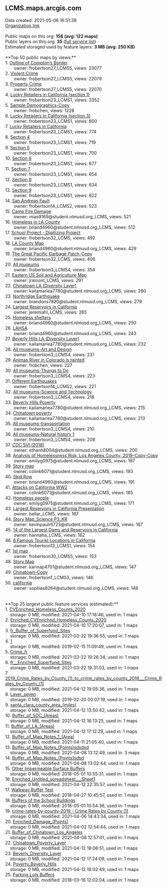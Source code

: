 <h2>LCMS.maps.arcgis.com</h2> Data created: 2021-05-06 16:51:38 <br /><a target='new' href='https://LCMS.maps.arcgis.com'>Organization link</a><br /><br />Public maps on this org: <b>158 (avg: 122 maps)</b><br />Public layers on this org: <b>35 </b>(<a target='new' href='https://services.arcgis.com/uLk3108IDcqbXf6a/ArcGIS/rest/services'>full service list</a>)<br />Estimated storaged used by feature layers: <b>3 MB (avg: 250 KB)</b><br /><br />**Top 50 public maps by views:**<br />  1. <a target='new' href='https://www.arcgis.com/home/item.html?id=3292cfec002a4240831e8d1dde7c8121'>Outline of Compton’s Border</a> <br />  &nbsp;&nbsp;&nbsp;&nbsp; &nbsp;&nbsp;owner: frobertson27_LCMS5, views: 23077<br />  2. <a target='new' href='https://www.arcgis.com/home/item.html?id=ccee0e0aa9934443ac136c70e54a04d9'>Violent Crime</a> <br />  &nbsp;&nbsp;&nbsp;&nbsp; &nbsp;&nbsp;owner: frobertson27_LCMS5, views: 22079<br />  3. <a target='new' href='https://www.arcgis.com/home/item.html?id=131e035cf0fa4fe18077e1c405d567ad'>Property Crime</a> <br />  &nbsp;&nbsp;&nbsp;&nbsp; &nbsp;&nbsp;owner: frobertson27_LCMS5, views: 22070<br />  4. <a target='new' href='https://www.arcgis.com/home/item.html?id=6f3182e6dd6b4df5b54cf393f5423186'>Lucky Retailers in California (section 1)</a> <br />  &nbsp;&nbsp;&nbsp;&nbsp; &nbsp;&nbsp;owner: frobertson23_LCMS1, views: 3352<br />  5. <a target='new' href='https://www.arcgis.com/home/item.html?id=aba749559b2543b787b3071dd2cd935f'>Sample Demographics-Copy</a> <br />  &nbsp;&nbsp;&nbsp;&nbsp; &nbsp;&nbsp;owner: frobchen, views: 1228<br />  6. <a target='new' href='https://www.arcgis.com/home/item.html?id=e36da2185faf42a5962028815bb36088'>Lucky Retailers in California (section 3)</a> <br />  &nbsp;&nbsp;&nbsp;&nbsp; &nbsp;&nbsp;owner: frobertson23_LCMS1, views: 800<br />  7. <a target='new' href='https://www.arcgis.com/home/item.html?id=61d668e1b20241e3a1d3bdbf636dab36'>Lucky Retailers in California</a> <br />  &nbsp;&nbsp;&nbsp;&nbsp; &nbsp;&nbsp;owner: frobertson23_LCMS1, views: 774<br />  8. <a target='new' href='https://www.arcgis.com/home/item.html?id=8f8f63374a744203b38e72f2e06f1579'>Section 4</a> <br />  &nbsp;&nbsp;&nbsp;&nbsp; &nbsp;&nbsp;owner: frobertson23_LCMS1, views: 719<br />  9. <a target='new' href='https://www.arcgis.com/home/item.html?id=af6f688ba7be44f496d8cebd5e3724e7'>Section 5</a> <br />  &nbsp;&nbsp;&nbsp;&nbsp; &nbsp;&nbsp;owner: frobertson23_LCMS1, views: 700<br />  10. <a target='new' href='https://www.arcgis.com/home/item.html?id=110ce56a61184f168c90c97f59968c9b'>Section 6</a> <br />  &nbsp;&nbsp;&nbsp;&nbsp; &nbsp;&nbsp;owner: frobertson23_LCMS1, views: 677<br />  11. <a target='new' href='https://www.arcgis.com/home/item.html?id=0f1befaca6a74439bf9f9114cd3179fe'>Section 7</a> <br />  &nbsp;&nbsp;&nbsp;&nbsp; &nbsp;&nbsp;owner: frobertson23_LCMS1, views: 654<br />  12. <a target='new' href='https://www.arcgis.com/home/item.html?id=5f9dae962c0f4beda5fa1ae729379916'>Section 8</a> <br />  &nbsp;&nbsp;&nbsp;&nbsp; &nbsp;&nbsp;owner: frobertson23_LCMS1, views: 634<br />  13. <a target='new' href='https://www.arcgis.com/home/item.html?id=f3cd59fd26a54c8a884f5b6a0a51906d'>Section 9</a> <br />  &nbsp;&nbsp;&nbsp;&nbsp; &nbsp;&nbsp;owner: frobertson23_LCMS1, views: 622<br />  14. <a target='new' href='https://www.arcgis.com/home/item.html?id=3a7feda4eaf848128d139b2b94e6772f'>San Andreas Fault</a> <br />  &nbsp;&nbsp;&nbsp;&nbsp; &nbsp;&nbsp;owner: frobertson14_LCMS2, views: 523<br />  15. <a target='new' href='https://www.arcgis.com/home/item.html?id=0f1c442cb13f4cc1923616a7f006ef50'>Camp Fire Damage</a> <br />  &nbsp;&nbsp;&nbsp;&nbsp; &nbsp;&nbsp;owner: mias9169@student.nlmusd.org_LCMS, views: 521<br />  16. <a target='new' href='https://www.arcgis.com/home/item.html?id=644a7c923ae8436c9d0744846a11a08f'>Homeless in LA County</a> <br />  &nbsp;&nbsp;&nbsp;&nbsp; &nbsp;&nbsp;owner: briand4960@student.nlmusd.org_LCMS, views: 512<br />  17. <a target='new' href='https://www.arcgis.com/home/item.html?id=039d6718ed39481f8e43f6f6a68cb5c8'>School Project - Digitizing Project</a> <br />  &nbsp;&nbsp;&nbsp;&nbsp; &nbsp;&nbsp;owner: frobertson32_LCMS, views: 492<br />  18. <a target='new' href='https://www.arcgis.com/home/item.html?id=6403e77976754b689ccbfdc74d89c97d'>LA County Map</a> <br />  &nbsp;&nbsp;&nbsp;&nbsp; &nbsp;&nbsp;owner: briand4960@student.nlmusd.org_LCMS, views: 429<br />  19. <a target='new' href='https://www.arcgis.com/home/item.html?id=76a2556a7f024b1cb483c59b54160d1c'>The Great Pacific Garbage Patch-Copy</a> <br />  &nbsp;&nbsp;&nbsp;&nbsp; &nbsp;&nbsp;owner: frobertson32_LCMS, views: 406<br />  20. <a target='new' href='https://www.arcgis.com/home/item.html?id=c5f3000074a2481e8f3d408d4be28265'>All museums</a> <br />  &nbsp;&nbsp;&nbsp;&nbsp; &nbsp;&nbsp;owner: frobertson3_LCMS4, views: 354<br />  21. <a target='new' href='https://www.arcgis.com/home/item.html?id=ddf68e1ac50d46f99230261d2c539ee3'>Eastern US Soil and Agriculture Map</a> <br />  &nbsp;&nbsp;&nbsp;&nbsp; &nbsp;&nbsp;owner: jramont_LCMS, views: 291<br />  22. <a target='new' href='https://www.arcgis.com/home/item.html?id=b9d7bf23377d461689d3346420a4b2b1'>Chinatown LA (Diversity Layer)</a> <br />  &nbsp;&nbsp;&nbsp;&nbsp; &nbsp;&nbsp;owner: kailamariea7780@student.nlmusd.org_LCMS, views: 290<br />  23. <a target='new' href='https://www.arcgis.com/home/item.html?id=9cf72f9304a2434cbb6ae9236ad34cde'>Northridge Earthquake</a> <br />  &nbsp;&nbsp;&nbsp;&nbsp; &nbsp;&nbsp;owner: brandons7820@student.nlmusd.org_LCMS, views: 279<br />  24. <a target='new' href='https://www.arcgis.com/home/item.html?id=01bf95ce2d2143f9975502e04578f98b'>Largest Reservoirs in California </a> <br />  &nbsp;&nbsp;&nbsp;&nbsp; &nbsp;&nbsp;owner: jeremiahl_LCMS, views: 265<br />  25. <a target='new' href='https://www.arcgis.com/home/item.html?id=881fc10ea3aa4ff994837c2362a8612f'>Homeless shelters</a> <br />  &nbsp;&nbsp;&nbsp;&nbsp; &nbsp;&nbsp;owner: briand4960@student.nlmusd.org_LCMS, views: 250<br />  26. <a target='new' href='https://www.arcgis.com/home/item.html?id=e26bfa83ab6640039f558c07cedda054'>LAHSA</a> <br />  &nbsp;&nbsp;&nbsp;&nbsp; &nbsp;&nbsp;owner: briand4960@student.nlmusd.org_LCMS, views: 243<br />  27. <a target='new' href='https://www.arcgis.com/home/item.html?id=5c350378172b421e8789348c5a81be60'>Beverly Hills LA (Diversity Layer)</a> <br />  &nbsp;&nbsp;&nbsp;&nbsp; &nbsp;&nbsp;owner: kailamariea7780@student.nlmusd.org_LCMS, views: 232<br />  28. <a target='new' href='https://www.arcgis.com/home/item.html?id=86d228f12cae48e9ac049f9bd477e15a'>All museums-Art and Design</a> <br />  &nbsp;&nbsp;&nbsp;&nbsp; &nbsp;&nbsp;owner: frobertson3_LCMS4, views: 231<br />  29. <a target='new' href='https://www.arcgis.com/home/item.html?id=b2bd34db598f44f69491b4b0fd74853f'>Animas River in Colorado is tainted</a> <br />  &nbsp;&nbsp;&nbsp;&nbsp; &nbsp;&nbsp;owner: frobchen, views: 227<br />  30. <a target='new' href='https://www.arcgis.com/home/item.html?id=1e48e4d78fd64aceab0f304459666a97'>All museums-Thungs to Do</a> <br />  &nbsp;&nbsp;&nbsp;&nbsp; &nbsp;&nbsp;owner: frobertson3_LCMS4, views: 223<br />  31. <a target='new' href='https://www.arcgis.com/home/item.html?id=194e74ef6af140c5bb73ecc1301cee0f'>Different Earthquakes</a> <br />  &nbsp;&nbsp;&nbsp;&nbsp; &nbsp;&nbsp;owner: frobertson14_LCMS2, views: 221<br />  32. <a target='new' href='https://www.arcgis.com/home/item.html?id=890ffcc85f42428a85c1821e013e2570'>All museums-Science and Technology</a> <br />  &nbsp;&nbsp;&nbsp;&nbsp; &nbsp;&nbsp;owner: frobertson3_LCMS4, views: 218<br />  33. <a target='new' href='https://www.arcgis.com/home/item.html?id=f8610af2b965484bad617fef8ba32ddb'>Beverly Hills Poverty</a> <br />  &nbsp;&nbsp;&nbsp;&nbsp; &nbsp;&nbsp;owner: kailamariea7780@student.nlmusd.org_LCMS, views: 215<br />  34. <a target='new' href='https://www.arcgis.com/home/item.html?id=873533e619334013927120f714b6c297'>Chinatown poverty</a> <br />  &nbsp;&nbsp;&nbsp;&nbsp; &nbsp;&nbsp;owner: kailamariea7780@student.nlmusd.org_LCMS, views: 213<br />  35. <a target='new' href='https://www.arcgis.com/home/item.html?id=817ea9f1e56c4b46b87247a8607823d0'>All museums-transportation </a> <br />  &nbsp;&nbsp;&nbsp;&nbsp; &nbsp;&nbsp;owner: frobertson3_LCMS4, views: 210<br />  36. <a target='new' href='https://www.arcgis.com/home/item.html?id=1a5fd7ab8f764032867baa991ce42c22'>All museums-Natural history 1</a> <br />  &nbsp;&nbsp;&nbsp;&nbsp; &nbsp;&nbsp;owner: frobertson3_LCMS4, views: 208<br />  37. <a target='new' href='https://www.arcgis.com/home/item.html?id=6f62c37c4be44c66a309f3adf200e1ba'>CDC SVI (2018)</a> <br />  &nbsp;&nbsp;&nbsp;&nbsp; &nbsp;&nbsp;owner: ethanh8004@student.nlmusd.org_LCMS, views: 200<br />  38. <a target='new' href='https://www.arcgis.com/home/item.html?id=d13faf549c8f4bbd9096d446174b4fb3'>Analysis of Homelessness Risk, Los Angeles County, 2019-Copy-Copy</a> <br />  &nbsp;&nbsp;&nbsp;&nbsp; &nbsp;&nbsp;owner: emilyg0975@student.nlmusd.org_LCMS, views: 197<br />  39. <a target='new' href='https://www.arcgis.com/home/item.html?id=91ddf22381ed463a8a4f669c68349217'>Story map</a> <br />  &nbsp;&nbsp;&nbsp;&nbsp; &nbsp;&nbsp;owner: colink6071@student.nlmusd.org_LCMS, views: 193<br />  40. <a target='new' href='https://www.arcgis.com/home/item.html?id=d5be6eaa5172423fb7f5172eb7da2c59'>Skid Row</a> <br />  &nbsp;&nbsp;&nbsp;&nbsp; &nbsp;&nbsp;owner: briand4960@student.nlmusd.org_LCMS, views: 191<br />  41. <a target='new' href='https://www.arcgis.com/home/item.html?id=b588e2a8386a488294fba9a5e29e8553'>Attacks on California WW2</a> <br />  &nbsp;&nbsp;&nbsp;&nbsp; &nbsp;&nbsp;owner: colink6071@student.nlmusd.org_LCMS, views: 185<br />  42. <a target='new' href='https://www.arcgis.com/home/item.html?id=6a3d3021a2564558a91f73332820c8da'>Homeless people</a> <br />  &nbsp;&nbsp;&nbsp;&nbsp; &nbsp;&nbsp;owner: emilyg0975@student.nlmusd.org_LCMS, views: 171<br />  43. <a target='new' href='https://www.arcgis.com/home/item.html?id=93654482ee5c4e01bed2ca4b64f069f8'>Largest Reservoirs in California Presentation </a> <br />  &nbsp;&nbsp;&nbsp;&nbsp; &nbsp;&nbsp;owner: bellar_LCMS, views: 167<br />  44. <a target='new' href='https://www.arcgis.com/home/item.html?id=96164e6d243644d9be5abd4e85fc6ac6'>Story Map_Science P3_KR</a> <br />  &nbsp;&nbsp;&nbsp;&nbsp; &nbsp;&nbsp;owner: kevinpaulr6723@student.nlmusd.org_LCMS, views: 167<br />  45. <a target='new' href='https://www.arcgis.com/home/item.html?id=81945c66a43f41cb81900d1eb0d2e106'>14 of the Largest Dams and Reservoirs in California</a> <br />  &nbsp;&nbsp;&nbsp;&nbsp; &nbsp;&nbsp;owner: hannaha_LCMS, views: 162<br />  46. <a target='new' href='https://www.arcgis.com/home/item.html?id=e890e4ff216343a580352ceb081f72c0'>8 Famous Tourist Locations in California</a> <br />  &nbsp;&nbsp;&nbsp;&nbsp; &nbsp;&nbsp;owner: frobertson13_LCMS1, views: 154<br />  47. <a target='new' href='https://www.arcgis.com/home/item.html?id=383961d51c944719904bbcfa2b9589b1'>1st map</a> <br />  &nbsp;&nbsp;&nbsp;&nbsp; &nbsp;&nbsp;owner: frobertson30_LCMS5, views: 153<br />  48. <a target='new' href='https://www.arcgis.com/home/item.html?id=ae4f7906898b47b0bf9998ef4aa9d143'>Story Map</a> <br />  &nbsp;&nbsp;&nbsp;&nbsp; &nbsp;&nbsp;owner: karinap4701@student.nlmusd.org_LCMS, views: 147<br />  49. <a target='new' href='https://www.arcgis.com/home/item.html?id=ea8f003d00c14e7ca18123bf307826f0'>Chinatown-Copy</a> <br />  &nbsp;&nbsp;&nbsp;&nbsp; &nbsp;&nbsp;owner: frobertson1_LCMS3, views: 146<br />  50. <a target='new' href='https://www.arcgis.com/home/item.html?id=02c298d2966343cebd71c47712696afb'>california</a> <br />  &nbsp;&nbsp;&nbsp;&nbsp; &nbsp;&nbsp;owner: sophias8264@student.nlmusd.org_LCMS, views: 146<br /><br /><br />**Top 25 largest public feature services (estimated):**<br /> 1. <a target='new' href='https://www.arcgis.com/home/item.html?id=b3e5e3baeb3c46be82bdc198ba5daba9'>CVEnriched_Homeless_Counts_2020</a><br /> &nbsp;&nbsp;&nbsp;&nbsp;storage: 0 MB, modified: 2021-04-10 17:18:46,  used in: 1 maps<br /> 2. <a target='new' href='https://www.arcgis.com/home/item.html?id=289ea001e04c45dda630d35e1ba06a81'>Enriched_CVEnriched_Homeless_Counts_2020</a><br /> &nbsp;&nbsp;&nbsp;&nbsp;storage: 0 MB, modified: 2021-04-10 17:20:07,  used in: 1 maps<br /> 3. <a target='new' href='https://www.arcgis.com/home/item.html?id=78300504315e40a4baa26445dc63ffa6'>fr_Buffer_of_Superfund_Sites</a><br /> &nbsp;&nbsp;&nbsp;&nbsp;storage: 0 MB, modified: 2021-03-22 19:36:55,  used in: 1 maps<br /> 4. <a target='new' href='https://www.arcgis.com/home/item.html?id=921f37cfe651493697af52f7e2508d27'>1</a><br /> &nbsp;&nbsp;&nbsp;&nbsp;storage: 0 MB, modified: 2019-02-15 11:09:49,  used in: 1 maps<br /> 5. <a target='new' href='https://www.arcgis.com/home/item.html?id=d12ee77d51e54dbc8d4284c101b20cd7'>Crime_fr</a><br /> &nbsp;&nbsp;&nbsp;&nbsp;storage: 0 MB, modified: 2021-03-22 19:26:34,  used in: 1 maps<br /> 6. <a target='new' href='https://www.arcgis.com/home/item.html?id=488da04cdaac47efaae0b30e777293f6'>fr__Enriched_Superfund_Sites</a><br /> &nbsp;&nbsp;&nbsp;&nbsp;storage: 0 MB, modified: 2021-03-22 19:31:03,  used in: 1 maps<br /> 7. <a target='new' href='https://www.arcgis.com/home/item.html?id=92623b73215f43d88ac367c6426f38a2'>2019_Crime_Rates_by_County_(1)_to_crime_rates_by_county_2019___Crime_Rates_by_County_(1)</a><br /> &nbsp;&nbsp;&nbsp;&nbsp;storage: 0 MB, modified: 2021-04-12 19:05:36,  used in: 1 maps<br /> 8. <a target='new' href='https://www.arcgis.com/home/item.html?id=594ae020d1c24e6e8705ca0bd83ae6e6'>Layer_seven</a><br /> &nbsp;&nbsp;&nbsp;&nbsp;storage: 0 MB, modified: 2019-02-20 00:07:19,  used in: 1 maps<br /> 9. <a target='new' href='https://www.arcgis.com/home/item.html?id=c66fa5cd41504749bcc6c163f334fcea'>santa_clara_county_area_(miles)</a><br /> &nbsp;&nbsp;&nbsp;&nbsp;storage: 0 MB, modified: 2021-04-12 13:50:42,  used in: 1 maps<br /> 10. <a target='new' href='https://www.arcgis.com/home/item.html?id=d9c623fb68a841f4be76b960108d3407'>Buffer_of_SDC_(Areas)</a><br /> &nbsp;&nbsp;&nbsp;&nbsp;storage: 0 MB, modified: 2021-04-12 16:13:25,  used in: 1 maps<br /> 11. <a target='new' href='https://www.arcgis.com/home/item.html?id=c37742b500b24ef187142e691a67e583'>Buffer_of_LA_(Areas)</a><br /> &nbsp;&nbsp;&nbsp;&nbsp;storage: 0 MB, modified: 2021-04-12 17:12:29,  used in: 1 maps<br /> 12. <a target='new' href='https://www.arcgis.com/home/item.html?id=a0518a921678464a8086e08cb9c6b752'>Buffer_of_Map_Notes_1_(Area)</a><br /> &nbsp;&nbsp;&nbsp;&nbsp;storage: 0 MB, modified: 2021-04-11 21:05:40,  used in: 1 maps<br /> 13. <a target='new' href='https://www.arcgis.com/home/item.html?id=b9ef48031e674dd195f71d5c6242f1e4'>Buffer_of_Map_Notes_(Points)sdsdsd</a><br /> &nbsp;&nbsp;&nbsp;&nbsp;storage: 0 MB, modified: 2021-04-08 13:12:49,  used in: 3 maps<br /> 14. <a target='new' href='https://www.arcgis.com/home/item.html?id=651ecc84efa04d5ea731d35244926abb'>Buffer_of_Map_Notes_(Points)sdsd</a><br /> &nbsp;&nbsp;&nbsp;&nbsp;storage: 0 MB, modified: 2021-04-08 13:02:44,  used in: 1 maps<br /> 15. <a target='new' href='https://www.arcgis.com/home/item.html?id=2513f56561d34975bb74948bf74bfd23'>Other Impermeable Surface Buffers</a><br /> &nbsp;&nbsp;&nbsp;&nbsp;storage: 0 MB, modified: 2018-05-01 10:55:31,  used in: 1 maps<br /> 16. <a target='new' href='https://www.arcgis.com/home/item.html?id=b02cb8c262524790a4834512133dfebf'>Enriched_Untitled_spreadsheet___Sheet1</a><br /> &nbsp;&nbsp;&nbsp;&nbsp;storage: 0 MB, modified: 2021-04-12 22:35:57,  used in: 1 maps<br /> 17. <a target='new' href='https://www.arcgis.com/home/item.html?id=882c6e31ea6e4aef94978078dc0dd880'>Walkway Buffer Test</a><br /> &nbsp;&nbsp;&nbsp;&nbsp;storage: 0 MB, modified: 2018-04-27 10:45:57,  used in: 1 maps<br /> 18. <a target='new' href='https://www.arcgis.com/home/item.html?id=245213e3ad2f430788143d224814c7ee'>Buffers of the School Buildings</a><br /> &nbsp;&nbsp;&nbsp;&nbsp;storage: 0 MB, modified: 2018-05-01 10:54:36,  used in: 1 maps<br /> 19. <a target='new' href='https://www.arcgis.com/home/item.html?id=fd729a9d58474e7f80c34c1fbd6037eb'>crime-rates-by-county-2019 - Crime Rates by County (1)</a><br /> &nbsp;&nbsp;&nbsp;&nbsp;storage: 0 MB, modified: 2021-04-06 14:43:34,  used in: 1 maps<br /> 20. <a target='new' href='https://www.arcgis.com/home/item.html?id=d370572aadf24642b22f791d5df1ff8f'>Enriched_Damage_(Points)</a><br /> &nbsp;&nbsp;&nbsp;&nbsp;storage: 0 MB, modified: 2021-04-02 12:54:44,  used in: 1 maps<br /> 21. <a target='new' href='https://www.arcgis.com/home/item.html?id=173478b046e94cdd9f95661270c7d8b8'>Buffer_of_Chinatown_Los_Angeles</a><br /> &nbsp;&nbsp;&nbsp;&nbsp;storage: 0 MB, modified: 2021-04-08 12:57:01,  used in: 1 maps<br /> 22. <a target='new' href='https://www.arcgis.com/home/item.html?id=2657762b105341fd8ba8fee2816c79b9'>Chinatown_Poverty_Layer</a><br /> &nbsp;&nbsp;&nbsp;&nbsp;storage: 0 MB, modified: 2021-04-12 18:06:51,  used in: 1 maps<br /> 23. <a target='new' href='https://www.arcgis.com/home/item.html?id=0419d0b044d44352bc7820fd3ac380fc'>Beverly_Diversity_Layer</a><br /> &nbsp;&nbsp;&nbsp;&nbsp;storage: 0 MB, modified: 2021-04-12 17:24:09,  used in: 1 maps<br /> 24. <a target='new' href='https://www.arcgis.com/home/item.html?id=4e438326a1c346c5b3917ea0772cc72f'>Poverty_Beverly_Hills</a><br /> &nbsp;&nbsp;&nbsp;&nbsp;storage: 0 MB, modified: 2021-04-12 18:02:49,  used in: 1 maps<br /> 25. <a target='new' href='https://www.arcgis.com/home/item.html?id=e252c0fd0b994d0e931157eca270c38c'>Parking Lots Buffers</a><br /> &nbsp;&nbsp;&nbsp;&nbsp;storage: 0 MB, modified: 2018-03-16 12:02:04,  used in: 1 maps<br />